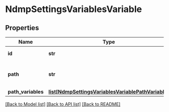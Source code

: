 # NdmpSettingsVariablesVariable

## Properties
Name | Type | Description | Notes
------------ | ------------- | ------------- | -------------
**id** | **str** | The unique display id | [optional] 
**path** | **str** | Return variables of the backup path. | [optional] 
**path_variables** | [**list[NdmpSettingsVariablesVariablePathVariable]**](NdmpSettingsVariablesVariablePathVariable.md) |  | [optional] 

[[Back to Model list]](../README.md#documentation-for-models) [[Back to API list]](../README.md#documentation-for-api-endpoints) [[Back to README]](../README.md)



